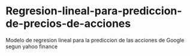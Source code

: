 # Regresion-lineal-para-prediccion-de-precios-de-acciones
Modelo de regresion lineal para la prediccion de las acciones de Google segun yahoo finance
